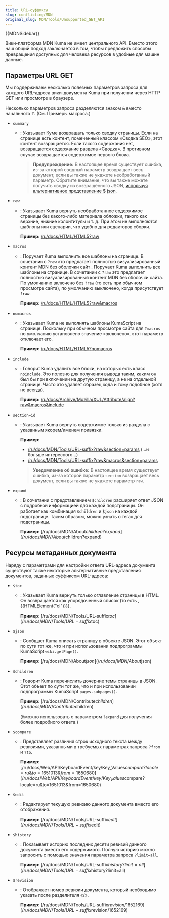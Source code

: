 ```yaml
---
title: URL-суффиксы
slug: conflicting/MDN
original_slug: MDN/Tools/Unsupported_GET_API
---
```


{{MDNSidebar}}

Вики-платформа MDN Kuma не имеет центрального API. Вместо этого наш общий подход заключается в том, чтобы предложить способы превращения доступных для человека ресурсов в удобные для машин данные.

## Параметры URL GET

Мы поддерживаем несколько полезных параметров запроса для каждого URL-адреса вики-документа Kuma при получении через HTTP GET или просмотре в браузере.

Несколько параметров запроса разделяются знаком <kbd>&#x26;</kbd> вместо начального <kbd>?</kbd>. (См. Примеры макроса.)

- `summary`

  - : Указывает Куме возвращать только сводку страницы. Если на странице есть контент, помеченный классом «Сводка SEO», этот контент возвращается. Если такого содержания нет, возвращается содержание раздела «Сводка». В противном случае возвращается содержимое первого блока.

    > **Предупреждение:** В настоящее время существует ошибка, из-за которой сводный параметр возвращает весь документ, если вы также не укажете необработанный параметр. Обратите внимание, что вы также можете получить сводку из возвращённого JSON, [используя альтернативное представление $ json](/ru/docs/MDN/Tools/URL-suffix#json-view).

- `raw`

  - : Указывает Kuma вернуть необработанное содержимое страницы без какого-либо материала обложки, такого как верхние, нижние колонтитулы и т. д. При этом не выполняются шаблоны или сценарии, что удобно для редакторов сборки.

    **Пример:** [/ru/docs/HTML/HTML5?raw](/ru/docs/HTML/HTML5?raw)

- `macros`

  - : Поручает Kuma выполнить все шаблоны на странице. В сочетании с `?raw` это предлагает полностью визуализированный контент MDN без оболочки сайт . Поручает Kuma выполнить все шаблоны на странице. В сочетании с `?raw` это предлагает полностью визуализированный контент MDN без оболочки сайта. По умолчанию включено без `?raw` (то есть при обычном просмотре сайта), по умолчанию выключено, когда присутствует `?raw`.

    **Пример:** [/ru/docs/HTML/HTML5?raw\&macros](/ru/docs/HTML/HTML5?raw&macros)

- `nomacros`

  - : Указывает Kuma не выполнять шаблоны KumaScript на странице. Поскольку при обычном просмотре сайта для `?macros` по умолчанию установлено значение «включено», этот параметр отключает его.

    **Пример:** [/ru/docs/HTML/HTML5?nomacros](/ru/docs/HTML/HTML5?nomacros)

- `include`

  - : Говорит Kuma удалить все блоки, на которых есть класс `noinclude`. Это полезно для получения вывода таким, каким он был бы при включении на другую страницу, а не на отдельной странице. Часто это удаляет образец кода и тому подобное (хотя не всегда).

    **Пример:** [/ru/docs/Archive/Mozilla/XUL/Attribute/align?raw\&macros\&include](/ru/docs/Archive/Mozilla/XUL/Attribute/align?raw&macros&include)

- `section=id`

  - : Указывает Kuma вернуть содержимое только из раздела с указанным якорем/именем привязки.

    **Пример:**

    - [/ru/docs/MDN/Tools/URL-suffix?raw\&section=params](/ru/docs/MDN/Tools/URL-suffix?raw&section=params)
      (...и больше интересного...)
    - [/ru/docs/MDN/Tools/URL-suffix?raw\&macros\&section=params](/ru/docs/MDN/Tools/URL-suffix?raw&macros&section=params)

    > **Уведомление об ошибке:** В настоящее время существует ошибка, из-за которой параметр `section` возвращает весь документ, если вы также не укажете параметр `raw`.

- `expand`

  - : В сочетании с представлением `$children` расширяет ответ JSON с подробной информацией для каждой подстраницы. Он работает как комбинация `$children` и `$json` на каждой подстранице. Таким образом, можно узнать о тегах для подстраницы.

    **Пример:** [/ru/docs/MDN/About$children?expand](/ru/docs/MDN/About$children?expand)

## Ресурсы метаданных документа

Наряду с параметрами для настройки ответа URL-адреса документа существуют также некоторые альтернативные представления документов, заданные суффиксом URL-адреса:

- `$toc`

  - : Указывает Kuma вернуть только оглавление страницы в HTML. Он возвращается как упорядоченный список (то есть , {{HTMLElement("ol")}}).

    **Пример:** [/ru/docs/MDN/Tools/URL-suffix$toc](/ru/docs/MDN/Tools/URL-suffix$toc)

- `$json`

  - : Сообщает Kuma описать страницу в объекте JSON. Этот объект по сути тот же, что и при использовании подпрограммы KumaScript `wiki.getPage()`.

    **Пример:** [/ru/docs/MDN/About$json](/ru/docs/MDN/About$json)

- `$children`

  - : Говорит Kuma перечислить дочерние темы страницы в JSON. Этот объект по сути тот же, что и при использовании подпрограммы KumaScript `pages.subpages()`.

    **Пример:** [/ru/docs/MDN/Contribute$children](/ru/docs/MDN/Contribute$children)

    (`М`можно использовать с параметром `?expand` для получения более подробного ответа.)

- `$compare`

  - : Представляет различия строк исходного текста между ревизиями, указанными в требуемых параметрах запроса `?from` и `?to`.

    **Пример:** [/ru/docs/Web/API/KeyboardEvent/key/Key_Values$compare?locale=ru\&to=1651013\&from=1650680](/ru/docs/Web/API/KeyboardEvent/key/Key_Values$compare?locale=ru&to=1651013&from=1650680)

- `$edit`

  - : Редактирует текущую ревизию данного документа вместо его отображения.

    **Пример:** [/ru/docs/MDN/Tools/URL-suffix$edit](/ru/docs/MDN/Tools/URL-suffix$edit)

- `$history`

  - : Показывает историю последних десяти ревизий данного документа вместо его содержимого. Полную историю можно запросить с помощью значения параметра запроса `?limit=all`.

    **Пример:** [/ru/docs/MDN/Tools/URL-suffix$history?limit=all](/ru/docs/MDN/Tools/URL-suffix$history?limit=all)

- `$revision`

  - : Отображает номер ревизии документа, который необходимо указать после разделителя «/».

    **Пример:** [/ru/docs/MDN/Tools/URL-suffix$revision/1652169](/ru/docs/MDN/Tools/URL-suffix$revision/1652169)
